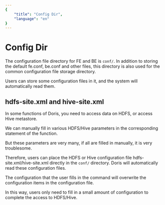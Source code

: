 ```yaml
---
{
    "title": "Config Dir",
    "language": "en"
}
---
```


# Config Dir

The configuration file directory for FE and BE is `conf/`. In addition to storing the default fe.conf, be.conf and other files, this directory is also used for the common configuration file storage directory.

Users can store some configuration files in it, and the system will automatically read them.

## hdfs-site.xml and hive-site.xml

In some functions of Doris, you need to access data on HDFS, or access Hive metastore.

We can manually fill in various HDFS/Hive parameters in the corresponding statement of the function.

But these parameters are very many, if all are filled in manually, it is very troublesome.

Therefore, users can place the HDFS or Hive configuration file hdfs-site.xml/hive-site.xml directly in the `conf/` directory. Doris will automatically read these configuration files.

The configuration that the user fills in the command will overwrite the configuration items in the configuration file.

In this way, users only need to fill in a small amount of configuration to complete the access to HDFS/Hive.
